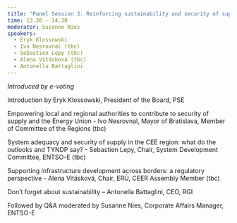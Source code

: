 ```yaml
---
title: "Panel Session 3: Reinforcing sustainability and security of supply"
time: 13.30 - 14.30
moderator: Susanne Nies
speakers: 
  - Eryk Klossowski
  - Ivo Nesrovnal (tbc)
  - Sebastien Lepy (tbc)
  - Alena Vitásková (tbc)
  - Antonella Battaglini
---
```


_Introduced by e-voting_

Introduction by Eryk Klossowski, President of the Board, PSE 

Empowering local and regional authorities to contribute to security of supply and the Energy Union - Ivo Nesrovnal, Mayor of Bratislava, Member of Committee of the Regions (tbc)

System adequacy and security of supply in the CEE region: what do the outlooks and TYNDP say? - Sebastien Lepy, Chair, System Development Committee, ENTSO-E (tbc)

Supporting infrastructure development across borders: a regulatory perspective - Alena Vitásková, Chair, ERÚ, CEER Assembly Member (tbc)

Don’t forget about sustainability – Antonella Battaglini, CEO, RGI

Followed by Q&A moderated by Susanne Nies, Corporate Affairs Manager, ENTSO-E
